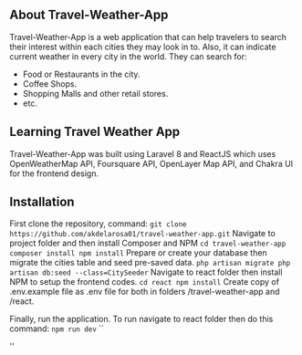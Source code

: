 ## About Travel-Weather-App

Travel-Weather-App is a web application that can help travelers to search their interest within each cities they may look in to. Also, it can indicate current weather in every city in the world. They can search for:

- Food or Restaurants in the city.
- Coffee Shops.
- Shopping Malls and other retail stores.
- etc.

## Learning Travel Weather App

Travel-Weather-App was built using Laravel 8 and ReactJS which uses OpenWeatherMap API, Foursquare API, OpenLayer Map API, and Chakra UI for the frontend design.

## Installation
First clone the repository, command:
``
git clone https://github.com/akdelarosa01/travel-weather-app.git
``
Navigate to project folder and then install Composer and NPM
``
cd travel-weather-app
composer install
npm install
``
Prepare or create your database then migrate the cities table and seed pre-saved data.
``
php artisan migrate
php artisan db:seed --class=CitySeeder
``
Navigate to react folder then install NPM to setup the frontend codes.
``
cd react
npm install
``
Create copy of .env.example file as .env file for both in folders /travel-weather-app and /react.

Finally, run the application. To run navigate to react folder then do this command:
``
npm run dev
``
``

''
